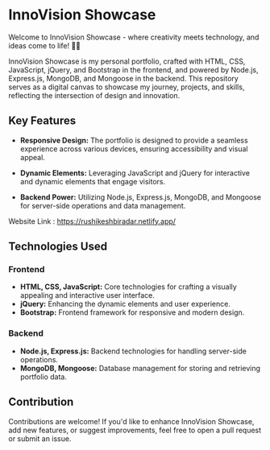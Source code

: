 # InnoVision Showcase

Welcome to InnoVision Showcase - where creativity meets technology, and ideas come to life! 🚀✨

InnoVision Showcase is my personal portfolio, crafted with HTML, CSS, JavaScript, jQuery, and Bootstrap in the frontend, and powered by Node.js, Express.js, MongoDB, and Mongoose in the backend. This repository serves as a digital canvas to showcase my journey, projects, and skills, reflecting the intersection of design and innovation.

## Key Features

- **Responsive Design:** The portfolio is designed to provide a seamless experience across various devices, ensuring accessibility and visual appeal.

- **Dynamic Elements:** Leveraging JavaScript and jQuery for interactive and dynamic elements that engage visitors.

- **Backend Power:** Utilizing Node.js, Express.js, MongoDB, and Mongoose for server-side operations and data management.

Website Link : https://rushikeshbiradar.netlify.app/

## Technologies Used

### Frontend
- **HTML, CSS, JavaScript:** Core technologies for crafting a visually appealing and interactive user interface.
- **jQuery:** Enhancing the dynamic elements and user experience.
- **Bootstrap:** Frontend framework for responsive and modern design.

### Backend
- **Node.js, Express.js:** Backend technologies for handling server-side operations.
- **MongoDB, Mongoose:** Database management for storing and retrieving portfolio data.

## Contribution

Contributions are welcome! If you'd like to enhance InnoVision Showcase, add new features, or suggest improvements, feel free to open a pull request or submit an issue.
